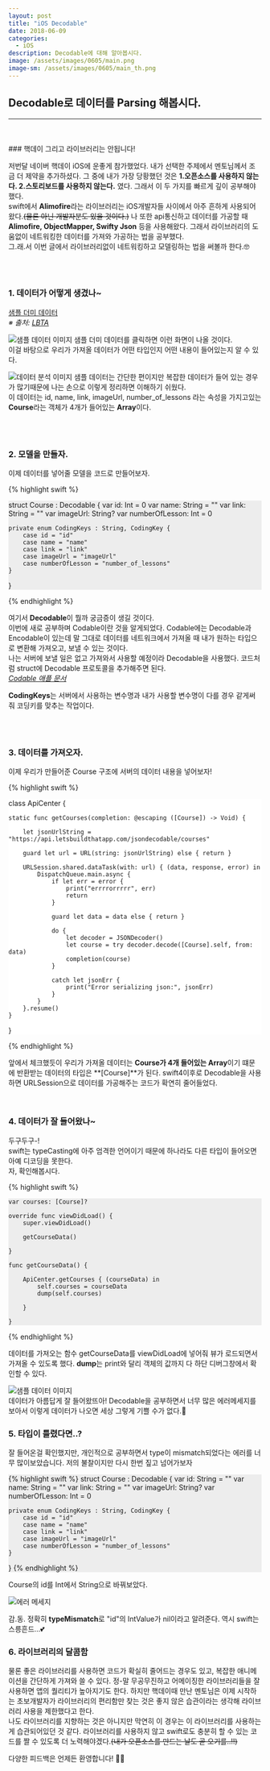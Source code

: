 ```yaml
---
layout: post
title: "iOS Decodable"
date: 2018-06-09
categories:
  - iOS
description: Decodable에 대해 알아봅시다. 
image: /assets/images/0605/main.png
image-sm: /assets/images/0605/main_th.png
---
```



## Decodable로 데이터를 Parsing 해봅시다.
---


<br/>
<br/>
### 핵데이 그리고 라이브러리는 안됩니다!

저번달 네이버 핵데이 iOS에 운좋게 참가했었다. 내가 선택한 주제에서 멘토님께서 조금 더 제약을 추가하셨다. 그 중에 내가 가장 당황했던 것은 **1.오픈소스를 사용하지 않는다. 2.스토리보드를 사용하지 않는다.** 였다. 그래서 이 두 가지를 빠르게 깊이 공부해야 했다.  
swift에서 **Alimofire**라는 라이브러리는 iOS개발자들 사이에서 아주 흔하게 사용되어왔다.~~(물론 아닌 개발자분도 있을 것이다.)~~ 나 또한 api통신하고 데이터를 가공할 때 **Alimofire, ObjectMapper, Swifty Json** 등을 사용해왔다. 그래서 라이브러리의 도움없이 네트워킹한 데이터를 가져와 가공하는 법을 공부했다.  
그.래.서 이번 글에서 라이브러리없이 네트워킹하고 모델링하는 법을 써볼까 한다.🤓

  
<br />
<br />


### 1. 데이터가 어떻게 생겼나~      


[샘플 더미 데이터](https://api.letsbuildthatapp.com/jsondecodable/courses)  
*※ 출처: [LBTA](https://www.letsbuildthatapp.com/)*  
  

![샘플 데이터 이미지](/assets/images/0605/dummy.png)
샘플 더미 데이터를 클릭하면 이런 화면이 나올 것이다.  
이걸 바탕으로 우리가 가져올 데이터가 어떤 타입인지 어떤 내용이 들어있는지 알 수 있다.  

  
![데이터 분석 이미지](/assets/images/0605/courseArray..jpeg)
샘플 데이터는 간단한 편이지만 복잡한 데이터가 들어 있는 경우가 많기때문에 나는 손으로 이렇게 정리하면 이해하기 쉬웠다.  
이 데이터는 id, name, link, imageUrl, number_of_lessons 라는 속성을 가지고있는 **Course**라는 객체가 4개가 들어있는 **Array**이다.

  
  
<br />
<br />
  
  
### 2. 모델을 만들자.  
  
이제 데이터를 넣어줄 모델을 코드로 만들어보자.


{% highlight swift %}
<div style="background-color: #EDEDED">
struct Course : Decodable {
    var id: Int = 0
    var name: String = ""
    var link: String = ""
    var imageUrl: String?
    var numberOfLesson: Int = 0
    
    private enum CodingKeys : String, CodingKey {
        case id = "id"
        case name = "name"
        case link = "link"
        case imageUrl = "imageUrl"
        case numberOfLesson = "number_of_lessons"
    }
}
</div>
{% endhighlight %}


여기서 **Decodable**이 뭘까 궁금증이 생길 것이다.  
이번에 새로 공부하며 Codable이란 것을 알게되었다. Codable에는 Decodable과 Encodable이 있는데 말 그대로 데이터를 네트워크에서 가져올 때 내가 원하는 타입으로 변환해 가져오고, 보낼 수 있는 것이다.  
나는 서버에 보낼 일은 없고 가져와서 사용할 예정이라 Decodable을 사용했다. 코드처럼 struct에 Decodable 프로토콜을 추가해주면 된다.  
*[Codable 애플 문서](https://www.letsbuildthatapp.com/)*  
  
**CodingKeys**는 서버에서 사용하는 변수명과 내가 사용할 변수명이 다를 경우 같게써줘 코딩키를 맞추는 작업이다.



<br />
<br />

### 3. 데이터를 가져오자.  
 
  
이제 우리가 만들어준 Course 구조에 서버의 데이터 내용을 넣어보자!  
  
{% highlight swift %}
<div style="background-color: white">

class ApiCenter {
    
    static func getCourses(completion: @escaping ([Course]) -> Void) {
        
        let jsonUrlString = "https://api.letsbuildthatapp.com/jsondecodable/courses"
        
        guard let url = URL(string: jsonUrlString) else { return }
        
        URLSession.shared.dataTask(with: url) { (data, response, error) in
            DispatchQueue.main.async {
                if let err = error {
                    print("errrrorrrrr", err)
                    return
                }
                
                guard let data = data else { return }
                
                do {
                    let decoder = JSONDecoder()
                    let course = try decoder.decode([Course].self, from: data)
                    completion(course)
                }
                    
                catch let jsonErr {
                    print("Error serializing json:", jsonErr)
                }
            }
        }.resume()
    }
}
</div>

{% endhighlight %}
  
앞에서 체크했듯이 우리가 가져올 데이터는 **Course가 4개 들어있는 Array**이기 떄문에 반환받는 데이터의 타입은 **[Course]**가 된다.
swift4이후로 Decodable을 사용하면 URLSession으로 데이터를 가공해주는 코드가 확연히 줄어들었다.  

<br />

  
### 4. 데이터가 잘 들어왔나~
  
두구두구-!  
swift는 typeCasting에 아주 엄격한 언어이기 때문에 하나라도 다른 타입이 들어오면 아예 디코딩을 못한다.  
자, 확인해봅시다.  

{% highlight swift %}
<div style="background-color: #EDEDED">

    var courses: [Course]?

    override func viewDidLoad() {
        super.viewDidLoad()
        
        getCourseData()

    }
    
    func getCourseData() {
        
        ApiCenter.getCourses { (courseData) in
            self.courses = courseData
            dump(self.courses)
            
        }
        
    }
    
</div>  

{% endhighlight %}
  
데이터를 가져오는 함수 getCourseData를 viewDidLoad에 넣어줘 뷰가 로드되면서 가져올 수 있도록 했다. **dump**는 print와 달리 객체의 값까지 다 하단 디버그창에서 확인할 수 있다.
  
  
![샘플 데이터 이미지](/assets/images/0605/dump.png)  
데이터가 아름답게 잘 들어왔뜨아! Decodable을 공부하면서 너무 많은 에러메세지를 보아서 이렇게 데이터가 나오면 세상 그렇게 기쁠 수가 없다.🤩  
  
    
    
    
### 5. 타입이 틀렸다면..?  
  
잘 들어온걸 확인했지만, 개인적으로 공부하면서 type이 mismatch되었다는 에러를 너무 많이보았습니다. 저의 불찰이지만 다시 한번 짚고 넘어가보자  
  
<div style="background-color: #EDEDED">
{% highlight swift %}
struct Course : Decodable {
    var id: String = ""
    var name: String = ""
    var link: String = ""
    var imageUrl: String?
    var numberOfLesson: Int = 0
    
    private enum CodingKeys : String, CodingKey {
        case id = "id"
        case name = "name"
        case link = "link"
        case imageUrl = "imageUrl"
        case numberOfLesson = "number_of_lessons"
    }
}
{% endhighlight %}
</div>  
  
Course의 id를 Int에서 String으로 바꿔보았다.  
  
![에러 메세지](/assets/images/0605/error.png)  


감.동. 정확히 **typeMismatch**로 "id"의 IntValue가 nil이라고 알려준다. 역시 swift는 스릉흔드...💕    

  
  
  
  
    
### 6. 라이브러리의 달콤함
  
물론 좋은 라이브러리를 사용하면 코드가 확실히 줄어드는 경우도 있고, 복잡한 애니메이션을 간단하게 가져와 쓸 수 있다. 정-말 무공무진하고 어메이징한 라이브러리들을 잘 사용하면 앱의 퀄리티가 높아지기도 한다. 하지만 핵데이때 만난 멘토님은 이제 시작하는 초보개발자가 라이브러리의 편리함만 찾는 것은 좋지 않은 습관이라는 생각해 라이브러리 사용을 제한했다고 한다.    
나도 라이브러리를 지향하는 것은 아니지만 막연히 이 경우는 이 라이브러리를 사용하는게 습관되어있던 것 같다. 라이브러리를 사용하지 않고 swift로도 충분히 할 수 있는 코드를 짤 수 있도록 더 노력해야겠다.~~(내가 오픈소스를 만드는 날도 곧 오기를..!!)~~  
  
  
다양한 피드백은 언제든 환영합니다! 🤟🏻
  
    


<br />



